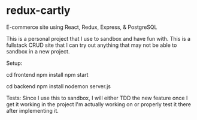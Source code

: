 # redux-cartly
E-commerce site using React, Redux, Express, &amp; PostgreSQL

This is a personal project that I use to sandbox and have fun with. 
This is a fullstack CRUD site that I can try out anything that may not be able to sandbox in a new project.


Setup:

cd frontend
npm install
npm start

cd backend
npm install
nodemon server.js

Tests:
Since I use this to sandbox, I will either TDD the new feature once I get it working in the project I'm actually working on
or properly test it there after implementing it. 
